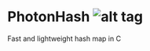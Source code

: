 # PhotonHash  ![alt tag](https://travis-ci.org/nibrunie/PhotonHash.svg?branch=master)
Fast and lightweight hash map in C
